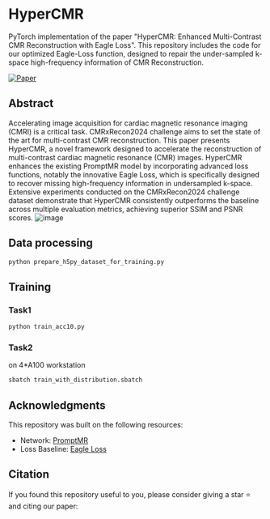 # HyperCMR
PyTorch implementation of the paper "HyperCMR: Enhanced Multi-Contrast CMR Reconstruction with Eagle Loss". This repository includes the code for our optimized Eagle-Loss function, designed to repair the under-sampled k-space high-frequency information of CMR Reconstruction.

[![Paper](https://img.shields.io/badge/Paper-Published-brightgreen.svg)](https://your-paper-link.com)

## Abstract
Accelerating image acquisition for cardiac magnetic resonance imaging (CMRI) is a critical task. CMRxRecon2024 challenge aims to set the state of the art for multi-contrast CMR reconstruction. This paper presents HyperCMR, a novel framework designed to accelerate the reconstruction of multi-contrast cardiac magnetic resonance (CMR) images. HyperCMR enhances the existing PromptMR model by incorporating advanced loss functions, notably the innovative Eagle Loss, which is specifically designed to recover missing high-frequency information in undersampled k-space. Extensive experiments conducted on the CMRxRecon2024 challenge dataset demonstrate that HyperCMR consistently outperforms the baseline across multiple evaluation metrics, achieving superior SSIM and PSNR scores.
![image](https://github.com/user-attachments/assets/37538b80-5f3a-410c-851f-b07652198191)

## Data processing
```bash
python prepare_h5py_dataset_for_training.py
```

## Training
### Task1
```bash
python train_acc10.py
```
### Task2
on 4*A100 workstation
```bash
sbatch train_with_distribution.sbatch
```
## Acknowledgments
This repository was built on the following resources:
- Network: [PromptMR](https://github.com/hellopipu/PromptMR)
- Loss Baseline: [Eagle Loss](https://github.com/sypsyp97/Eagle_Loss)

## Citation
If you found this repository useful to you, please consider giving a star ⭐️ and citing our paper:

